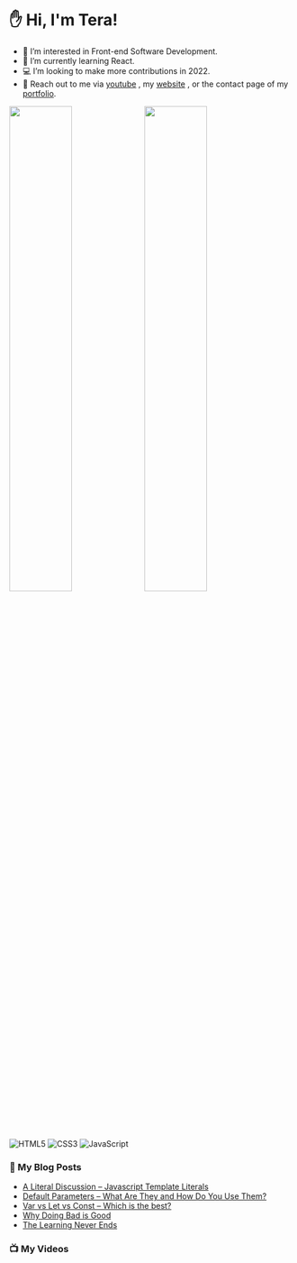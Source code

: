 # :hand: Hi, I'm Tera!

- 👀 I’m interested in Front-end Software Development.
- 🧠 I’m currently learning React.
- :computer: I’m looking to make more contributions in 2022.
- :email: Reach out to me via <a href="https://www.youtube.com/channel/UC6u-qjq4vbT-09ZhmKwKqfg">youtube</a> , my <a href="https://technicallyjusttalking.com/"> website</a> , or the contact page of my <a href="https://terabanks.github.io/">portfolio</a>.

<img align="left" width="47%" src="https://github-readme-stats.vercel.app/api?username=terabanks&show_icons=true&theme=radical">

<img align="left" width="47%" src="https://github-readme-stats.vercel.app/api/top-langs/?username=terabanks&layout=compact">

![HTML5](https://img.shields.io/badge/html5-%23E34F26.svg?style=for-the-badge&logo=html5&logoColor=white)
![CSS3](https://img.shields.io/badge/css3-%231572B6.svg?style=for-the-badge&logo=css3&logoColor=white)
![JavaScript](https://img.shields.io/badge/javascript-%23323330.svg?style=for-the-badge&logo=javascript&logoColor=%23F7DF1E)

### :page_with_curl: My Blog Posts
<!-- BLOG-POST-LIST:START -->
- [A Literal Discussion – Javascript Template Literals](https://technicallyjusttalking.com/javascript-template-literals/)
- [Default Parameters – What Are They and How Do You Use Them?](https://technicallyjusttalking.com/default-parameters-what-are-they-and-how-do-you-use-them/)
- [Var vs Let vs Const – Which is the best?](https://technicallyjusttalking.com/var-vs-let-vs-const-which-is-the-best/)
- [Why Doing Bad is Good](https://technicallyjusttalking.com/why-doing-bad-is-good/)
- [The Learning Never Ends](https://technicallyjusttalking.com/the-learning-never-ends/)
<!-- BLOG-POST-LIST:END -->

### :tv: My Videos
<!-- YOUTUBE-VIDEO-LIST:START -->
<!-- YOUTUBE-VIDEO-LIST:END -->
